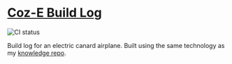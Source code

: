 # [Coz-E Build Log](https://coz-e.rachelbrindle.com)

![[CI status](https://ci.younata.com/teams/main/pipelines/knowledge/jobs/coz-e/)](https://ci.younata.com/api/v1/pipelines/knowledge/jobs/coz-e/badge)

Build log for an electric canard airplane. Built using the same technology as my [knowledge repo](https://github.com/younata/personal_knowledge).

